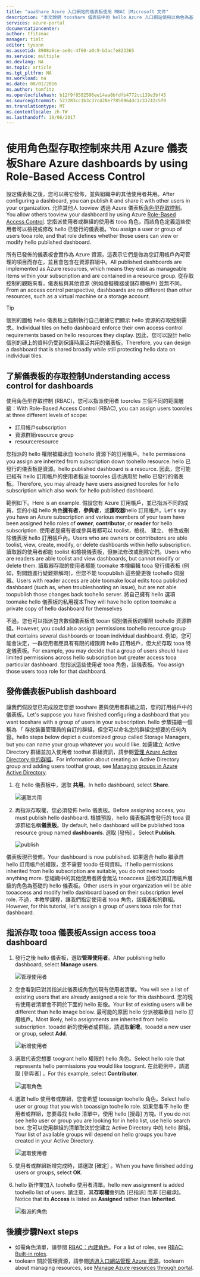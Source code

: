 ```yaml
---
title: "aaaShare Azure 入口網站的儀表板使用 RBAC |Microsoft 文件"
description: "本文說明 tooshare 儀表板中的 hello Azure 入口網站使用以角色為基礎的存取控制的方式。"
services: azure-portal
documentationcenter: 
author: tfitzmac
manager: timlt
editor: tysonn
ms.assetid: 8908a6ce-ae0c-4f60-a0c9-b3acfe823365
ms.service: multiple
ms.devlang: NA
ms.topic: article
ms.tgt_pltfrm: NA
ms.workload: na
ms.date: 08/01/2016
ms.author: tomfitz
ms.openlocfilehash: b12f9f8582596ee14aa8bfdfb4772cc139e3bf45
ms.sourcegitcommit: 523283cc1b3c37c428e77850964dc1c33742c5f0
ms.translationtype: MT
ms.contentlocale: zh-TW
ms.lasthandoff: 10/06/2017
---
```

# <a name="share-azure-dashboards-by-using-role-based-access-control"></a><span data-ttu-id="91744-103">使用角色型存取控制來共用 Azure 儀表板</span><span class="sxs-lookup"><span data-stu-id="91744-103">Share Azure dashboards by using Role-Based Access Control</span></span>
<span data-ttu-id="91744-104">設定儀表板之後，您可以將它發佈，並與組織中的其他使用者共用。</span><span class="sxs-lookup"><span data-stu-id="91744-104">After configuring a dashboard, you can publish it and share it with other users in your organization.</span></span> <span data-ttu-id="91744-105">允許其他人 tooview 透過 Azure 儀表板[角色型存取控制](../active-directory/role-based-access-control-configure.md)。</span><span class="sxs-lookup"><span data-stu-id="91744-105">You allow others tooview your dashboard by using Azure [Role-Based Access Control](../active-directory/role-based-access-control-configure.md).</span></span> <span data-ttu-id="91744-106">您指派使用者或群組的使用者 tooa 角色，而該角色定義這些使用者可以檢視或修改 hello 已發行的儀表板。</span><span class="sxs-lookup"><span data-stu-id="91744-106">You assign a user or group of users tooa role, and that role defines whether those users can view or modify hello published dashboard.</span></span> 

<span data-ttu-id="91744-107">所有已發佈的儀表板會實作為 Azure 資源，這表示它們是做為您訂用帳戶內可管理的項目而存在，並且會包含在資源群組中。</span><span class="sxs-lookup"><span data-stu-id="91744-107">All published dashboards are implemented as Azure resources, which means they exist as manageable items within your subscription and are contained in a resource group.</span></span>  <span data-ttu-id="91744-108">從存取控制的觀點來看，儀表板與其他資源 (例如虛擬機器或儲存體帳戶) 並無不同。</span><span class="sxs-lookup"><span data-stu-id="91744-108">From an access control perspective, dashboards are no different than other resources, such as a virtual machine or a storage account.</span></span>

> [!TIP]
> <span data-ttu-id="91744-109">個別的圖格 hello 儀表板上強制執行自己根據它們顯示 hello 資源的存取控制需求。</span><span class="sxs-lookup"><span data-stu-id="91744-109">Individual tiles on hello dashboard enforce their own access control requirements based on hello resources they display.</span></span>  <span data-ttu-id="91744-110">因此，您可以設計 hello 個別的磚上的資料仍受到保護時廣泛共用的儀表板。</span><span class="sxs-lookup"><span data-stu-id="91744-110">Therefore, you can design a dashboard that is shared broadly while still protecting hello data on individual tiles.</span></span>
> 
> 

## <a name="understanding-access-control-for-dashboards"></a><span data-ttu-id="91744-111">了解儀表板的存取控制</span><span class="sxs-lookup"><span data-stu-id="91744-111">Understanding access control for dashboards</span></span>
<span data-ttu-id="91744-112">使用角色型存取控制 (RBAC)，您可以指派使用者 tooroles 三個不同的範圍層級：</span><span class="sxs-lookup"><span data-stu-id="91744-112">With Role-Based Access Control (RBAC), you can assign users tooroles at three different levels of scope:</span></span>

* <span data-ttu-id="91744-113">訂用帳戶</span><span class="sxs-lookup"><span data-stu-id="91744-113">subscription</span></span>
* <span data-ttu-id="91744-114">資源群組</span><span class="sxs-lookup"><span data-stu-id="91744-114">resource group</span></span>
* <span data-ttu-id="91744-115">resource</span><span class="sxs-lookup"><span data-stu-id="91744-115">resource</span></span>

<span data-ttu-id="91744-116">您指派的 hello 權限被繼承自 toohello 資源下的訂用帳戶。</span><span class="sxs-lookup"><span data-stu-id="91744-116">hello permissions you assign are inherited from subscription down toohello resource.</span></span> <span data-ttu-id="91744-117">hello 已發行的儀表板是資源。</span><span class="sxs-lookup"><span data-stu-id="91744-117">hello published dashboard is a resource.</span></span> <span data-ttu-id="91744-118">因此，您可能已經有 hello 訂用帳戶的使用者指派 tooroles 這也適用於 hello 已發行的儀表板。</span><span class="sxs-lookup"><span data-stu-id="91744-118">Therefore, you may already have users assigned tooroles for hello subscription which also work for hello published dashboard.</span></span> 

<span data-ttu-id="91744-119">範例如下。</span><span class="sxs-lookup"><span data-stu-id="91744-119">Here is an example.</span></span>  <span data-ttu-id="91744-120">假設您有 Azure 訂用帳戶，並已指派不同的成員，您的小組 hello 角色**擁有者**，**參與者**，或**讀取器**hello 訂用帳戶。</span><span class="sxs-lookup"><span data-stu-id="91744-120">Let's say you have an Azure subscription and various members of your team have been assigned hello roles of **owner**, **contributor**, or **reader** for hello subscription.</span></span> <span data-ttu-id="91744-121">使用者是擁有者或參與者都可以 toolist，檢視、 建立、 修改或刪除儀表板 hello 訂用帳戶內。</span><span class="sxs-lookup"><span data-stu-id="91744-121">Users who are owners or contributors are able toolist, view, create, modify, or delete dashboards within hello subscription.</span></span>  <span data-ttu-id="91744-122">讀取器的使用者都能 toolist 和檢視儀表板，但無法修改或刪除它們。</span><span class="sxs-lookup"><span data-stu-id="91744-122">Users who are readers are able toolist and view dashboards, but cannot modify or delete them.</span></span>  <span data-ttu-id="91744-123">讀取器存取的使用者都能 toomake 本機編輯 tooa 發行儀表板 (例如，對問題進行疑難排解時)，但您不能 toopublish 這些變更後 toohello 伺服器。</span><span class="sxs-lookup"><span data-stu-id="91744-123">Users with reader access are able toomake local edits tooa published dashboard (such as, when troubleshooting an issue), but are not able toopublish those changes back toohello server.</span></span>  <span data-ttu-id="91744-124">將自己擁有 hello 選項 toomake hello 儀表板的私用複本</span><span class="sxs-lookup"><span data-stu-id="91744-124">They will have hello option toomake a private copy of hello dashboard for themselves</span></span>

<span data-ttu-id="91744-125">不過，您也可以指派包含數個儀表板或 tooan 個別儀表板的權限 toohello 資源群組。</span><span class="sxs-lookup"><span data-stu-id="91744-125">However, you could also assign permissions toohello resource group that contains several dashboards or tooan individual dashboard.</span></span> <span data-ttu-id="91744-126">例如，您可能會決定，一群使用者應具有有限的權限跨 hello 訂用帳戶，但大於存取 tooa 特定儀表板。</span><span class="sxs-lookup"><span data-stu-id="91744-126">For example, you may decide that a group of users should have limited permissions across hello subscription but greater access tooa particular dashboard.</span></span> <span data-ttu-id="91744-127">您指派這些使用者 tooa 角色，該儀表板。</span><span class="sxs-lookup"><span data-stu-id="91744-127">You assign those users tooa role for that dashboard.</span></span> 

## <a name="publish-dashboard"></a><span data-ttu-id="91744-128">發佈儀表板</span><span class="sxs-lookup"><span data-stu-id="91744-128">Publish dashboard</span></span>
<span data-ttu-id="91744-129">讓我們假設您已完成設定您想 tooshare 要與使用者群組之前，您的訂用帳戶中的儀表板。</span><span class="sxs-lookup"><span data-stu-id="91744-129">Let's suppose you have finished configuring a dashboard that you want tooshare with a group of users in your subscription.</span></span> <span data-ttu-id="91744-130">hello 步驟描繪一個稱為 「 存放裝置管理員的自訂的群組，但您可以命名您的群組您想要的任何內容。</span><span class="sxs-lookup"><span data-stu-id="91744-130">hello steps below depict a customized group called Storage Managers, but you can name your group whatever you would like.</span></span> <span data-ttu-id="91744-131">如需建立 Active Directory 群組並加入使用者 toothat 群組資訊，請參閱[管理 Azure Active Directory 中的群組](../active-directory/active-directory-accessmanagement-manage-groups.md)。</span><span class="sxs-lookup"><span data-stu-id="91744-131">For information about creating an Active Directory group and adding users toothat group, see [Managing groups in Azure Active Directory](../active-directory/active-directory-accessmanagement-manage-groups.md).</span></span>

1. <span data-ttu-id="91744-132">在 hello 儀表板中，選取 **共用**。</span><span class="sxs-lookup"><span data-stu-id="91744-132">In hello dashboard, select **Share**.</span></span>
   
     ![選取共用](./media/azure-portal-dashboard-share-access/select-share.png)
2. <span data-ttu-id="91744-134">再指派存取權，您必須發佈 hello 儀表板。</span><span class="sxs-lookup"><span data-stu-id="91744-134">Before assigning access, you must publish hello dashboard.</span></span> <span data-ttu-id="91744-135">根據預設，hello 儀表板將會發行的 tooa 資源群組名稱**儀表板**。</span><span class="sxs-lookup"><span data-stu-id="91744-135">By default, hello dashboard will be published tooa resource group named **dashboards**.</span></span> <span data-ttu-id="91744-136">選取 [發佈] 。</span><span class="sxs-lookup"><span data-stu-id="91744-136">Select **Publish**.</span></span>
   
     ![publish](./media/azure-portal-dashboard-share-access/publish.png)

<span data-ttu-id="91744-138">儀表板現已發佈。</span><span class="sxs-lookup"><span data-stu-id="91744-138">Your dashboard is now published.</span></span> <span data-ttu-id="91744-139">如果適合 hello 繼承自 hello 訂用帳戶的權限，您不需要 toodo 任何資料。</span><span class="sxs-lookup"><span data-stu-id="91744-139">If hello permissions inherited from hello subscription are suitable, you do not need toodo anything more.</span></span> <span data-ttu-id="91744-140">您組織中的其他使用者將會無法 tooaccess 並修改其訂用帳戶層級的角色為基礎的 hello 儀表板。</span><span class="sxs-lookup"><span data-stu-id="91744-140">Other users in your organization will be able tooaccess and modify hello dashboard based on their subscription level role.</span></span> <span data-ttu-id="91744-141">不過，本教學課程，讓我們指定使用者 tooa 角色，該儀表板的群組。</span><span class="sxs-lookup"><span data-stu-id="91744-141">However, for this tutorial, let's assign a group of users tooa role for that dashboard.</span></span>

## <a name="assign-access-tooa-dashboard"></a><span data-ttu-id="91744-142">指派存取 tooa 儀表板</span><span class="sxs-lookup"><span data-stu-id="91744-142">Assign access tooa dashboard</span></span>
1. <span data-ttu-id="91744-143">發行之後 hello 儀表板，選取**管理使用者**。</span><span class="sxs-lookup"><span data-stu-id="91744-143">After publishing hello dashboard, select **Manage users**.</span></span>
   
     ![管理使用者](./media/azure-portal-dashboard-share-access/manage-users.png)
2. <span data-ttu-id="91744-145">您會看到已對其指派此儀表板角色的現有使用者清單。</span><span class="sxs-lookup"><span data-stu-id="91744-145">You will see a list of existing users that are already assigned a role for this dashboard.</span></span> <span data-ttu-id="91744-146">您的現有使用者清單會不同於下面的 hello 影像。</span><span class="sxs-lookup"><span data-stu-id="91744-146">Your list of existing users will be different than hello image below.</span></span> <span data-ttu-id="91744-147">最可能的原因 hello 分派被繼承自 hello 訂用帳戶。</span><span class="sxs-lookup"><span data-stu-id="91744-147">Most likely, hello assignments are inherited from hello subscription.</span></span> <span data-ttu-id="91744-148">tooadd 新的使用者或群組，請選取**新增**。</span><span class="sxs-lookup"><span data-stu-id="91744-148">tooadd a new user or group, select **Add**.</span></span>
   
     ![新增使用者](./media/azure-portal-dashboard-share-access/existing-users.png)
3. <span data-ttu-id="91744-150">選取代表您想要 toogrant hello 權限的 hello 角色。</span><span class="sxs-lookup"><span data-stu-id="91744-150">Select hello role that represents hello permissions you would like toogrant.</span></span> <span data-ttu-id="91744-151">在此範例中，請選取 [參與者] 。</span><span class="sxs-lookup"><span data-stu-id="91744-151">For this example, select **Contributor**.</span></span>
   
     ![選取角色](./media/azure-portal-dashboard-share-access/select-role.png)
4. <span data-ttu-id="91744-153">選取 hello 使用者或群組，您會希望 tooassign toohello 角色。</span><span class="sxs-lookup"><span data-stu-id="91744-153">Select hello user or group that you wish tooassign toohello role.</span></span> <span data-ttu-id="91744-154">如果您看不 hello 使用者或群組，您要尋找 hello 清單中，使用 hello [搜尋] 方塊。</span><span class="sxs-lookup"><span data-stu-id="91744-154">If you do not see hello user or group you are looking for in hello list, use hello search box.</span></span> <span data-ttu-id="91744-155">您可以使用群組的清單取決於您建立 Active Directory 中的 hello 群組。</span><span class="sxs-lookup"><span data-stu-id="91744-155">Your list of available groups will depend on hello groups you have created in your Active Directory.</span></span>
   
     ![選取使用者](./media/azure-portal-dashboard-share-access/select-user.png) 
5. <span data-ttu-id="91744-157">使用者或群組新增完成時，請選取 [確定] 。</span><span class="sxs-lookup"><span data-stu-id="91744-157">When you have finished adding users or groups, select **OK**.</span></span> 
6. <span data-ttu-id="91744-158">hello 新作業加入 toohello 使用者清單。</span><span class="sxs-lookup"><span data-stu-id="91744-158">hello new assignment is added toohello list of users.</span></span> <span data-ttu-id="91744-159">請注意，其**存取權**會列為 [已指派] 而非 [已繼承]。</span><span class="sxs-lookup"><span data-stu-id="91744-159">Notice that its **Access** is listed as **Assigned** rather than **Inherited**.</span></span>
   
     ![指派的角色](./media/azure-portal-dashboard-share-access/assigned-roles.png)

## <a name="next-steps"></a><span data-ttu-id="91744-161">後續步驟</span><span class="sxs-lookup"><span data-stu-id="91744-161">Next steps</span></span>
* <span data-ttu-id="91744-162">如需角色清單，請參閱 [RBAC︰內建角色](../active-directory/role-based-access-built-in-roles.md)。</span><span class="sxs-lookup"><span data-stu-id="91744-162">For a list of roles, see [RBAC: Built-in roles](../active-directory/role-based-access-built-in-roles.md).</span></span>
* <span data-ttu-id="91744-163">toolearn 關於管理資源，請參閱[透過入口網站管理 Azure 資源](resource-group-portal.md)。</span><span class="sxs-lookup"><span data-stu-id="91744-163">toolearn about managing resources, see [Manage Azure resources through portal](resource-group-portal.md).</span></span>

